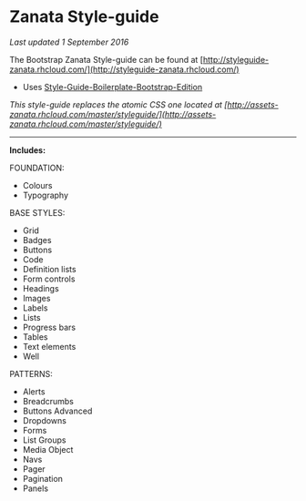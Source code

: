 # Zanata Style-guide
*Last updated 1 September 2016*

The Bootstrap Zanata Style-guide can be found at [http://styleguide-zanata.rhcloud.com/](http://styleguide-zanata.rhcloud.com/)

- Uses [Style-Guide-Boilerplate-Bootstrap-Edition](https://github.com/kemie/Style-Guide-Boilerplate-Bootstrap-Edition)

*This style-guide replaces the atomic CSS one located at [http://assets-zanata.rhcloud.com/master/styleguide/](http://assets-zanata.rhcloud.com/master/styleguide/)*

---

**Includes:**

FOUNDATION:

- Colours
- Typography

BASE STYLES:

- Grid
- Badges
- Buttons
- Code
- Definition lists
- Form controls  
- Headings
- Images
- Labels
- Lists   
- Progress bars
- Tables
- Text elements
- Well

PATTERNS:

- Alerts
- Breadcrumbs
- Buttons Advanced
- Dropdowns
- Forms
- List Groups
- Media Object
- Navs
- Pager
- Pagination
- Panels

